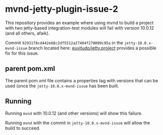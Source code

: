 # mvnd-jetty-plugin-issue-2

This repository provides an example where using mvnd to build a project with two jetty-based integration-test modules will fail with version 10.0.12 (and all others, afaik).

Commit `9293178cd442e68c2df5512a27404f270009c95a` in the `jetty-10.0.x-mvnd-issue` branch located here:
[euvitudo/jetty.project](https://github.com/euvitudo/jetty.project) provides a possible fix for this issue.

## parent pom.xml

The parent pom.xml file contains a properties tag with versions that can be used (once the `jetty-10.0.x-mvnd-issue` has been built.

## Running

Running `mvnd` with 10.0.12 (and other versions) will show this failure.

Running `mvnd` with the commit in `jetty-10.0.x-mvnd-issue` will allow the build to succeed.
